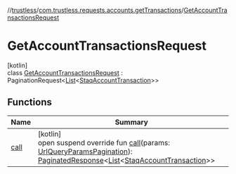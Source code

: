 //[trustless](../../../index.md)/[com.trustless.requests.accounts.getTransactions](../index.md)/[GetAccountTransactionsRequest](index.md)

# GetAccountTransactionsRequest

[kotlin]\
class [GetAccountTransactionsRequest](index.md) : PaginationRequest&lt;[List](https://kotlinlang.org/api/latest/jvm/stdlib/kotlin.collections/-list/index.html)&lt;[StaqAccountTransaction](../../com.trustless.requests.accounts/-staq-account-transaction/index.md)&gt;&gt;

## Functions

| Name | Summary |
|---|---|
| [call](call.md) | [kotlin]<br>open suspend override fun [call](call.md)(params: [UrlQueryParamsPagination](../../com.trustless.requests.accounts.getAccounts/-url-query-params-pagination/index.md)): [PaginatedResponse](../../com.trustless.paginator/-paginated-response/index.md)&lt;[List](https://kotlinlang.org/api/latest/jvm/stdlib/kotlin.collections/-list/index.html)&lt;[StaqAccountTransaction](../../com.trustless.requests.accounts/-staq-account-transaction/index.md)&gt;&gt; |
